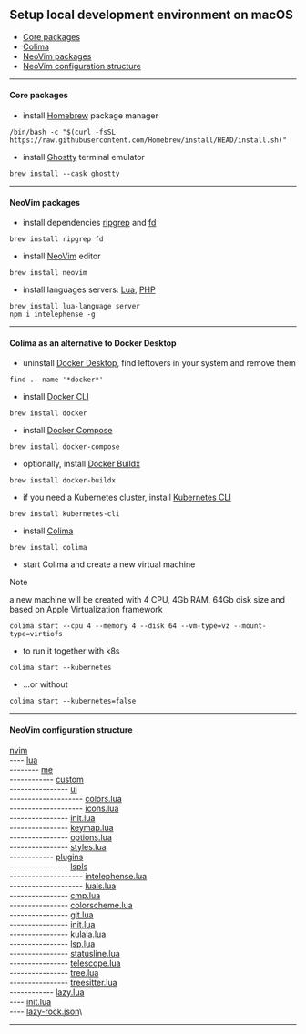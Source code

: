 ## Setup local development environment on macOS

- [Core packages](#core-packages)
- [Colima](#colima-as-an-alternative-to-docker-desktop)
- [NeoVim packages](#neovim-packages)
- [NeoVim configuration structure](#neovim-configuration-structure)

---
#### Core packages
- install [Homebrew](https://github.com/Homebrew/brew) package manager
```shell
/bin/bash -c "$(curl -fsSL https://raw.githubusercontent.com/Homebrew/install/HEAD/install.sh)"
```
- install [Ghostty](https://github.com/ghostty-org/ghostty) terminal emulator
```shell
brew install --cask ghostty
```
---
#### NeoVim packages
- install dependencies [ripgrep](https://github.com/BurntSushi/ripgrep) and [fd](https://github.com/sharkdp/fd)
```shell
brew install ripgrep fd
```
- install [NeoVim](https://github.com/neovim/neovim) editor
```shell
brew install neovim
```
- install languages servers: [Lua](https://github.com/LuaLS/lua-language-server), [PHP](https://github.com/bmewburn/vscode-intelephense)
```shell
brew install lua-language server
npm i intelephense -g
```
---
#### Colima as an alternative to Docker Desktop
- uninstall [Docker Desktop](https://docs.docker.com/desktop/uninstall/), find leftovers in your system and remove them
```shell
find . -name '*docker*'
```
- install [Docker CLI](https://github.com/docker/cli)
```shell
brew install docker
```
- install [Docker Compose](https://github.com/docker/compose)
```shell
brew install docker-compose
```
- optionally, install [Docker Buildx](https://github.com/docker/buildx)
```shell
brew install docker-buildx
```
- if you need a Kubernetes cluster, install [Kubernetes CLI](https://github.com/kubernetes/kubernetes)
```shell
brew install kubernetes-cli
```
- install [Colima](https://github.com/abiosoft/colima)
```shell
brew install colima
```
- start Colima and create a new virtual machine
> [!NOTE]
> a new machine will be created with 4 CPU, 4Gb RAM, 64Gb disk size and based on Apple Virtualization framework
```shell
colima start --cpu 4 --memory 4 --disk 64 --vm-type=vz --mount-type=virtiofs
```
- to run it together with k8s
```shell
colima start --kubernetes
```
- ...or without
```shell
colima start --kubernetes=false
```
---
#### NeoVim configuration structure

[nvim](https://github.com/oleksiivelychko/dotfiles/nvim)\
---- [lua](https://github.com/oleksiivelychko/dotfiles/nvim/lua)\
-------- [me](https://github.com/oleksiivelychko/dotfiles/nvim/lua/me)\
------------ [custom](https://github.com/oleksiivelychko/dotfiles/nvim/lua/me/custom)\
---------------- [ui](https://github.com/oleksiivelychko/dotfiles/nvim/lua/me/custom/ui)\
-------------------- [colors.lua](https://github.com/oleksiivelychko/dotfiles/nvim/lua/me/custom/ui/colors.lua)\
-------------------- [icons.lua](https://github.com/oleksiivelychko/dotfiles/nvim/lua/me/custom/ui/icons.lua)\
---------------- [init.lua](https://github.com/oleksiivelychko/dotfiles/nvim/lua/me/custom/init.lua)\
---------------- [keymap.lua](https://github.com/oleksiivelychko/dotfiles/nvim/lua/me/custom/keymap.lua)\
---------------- [options.lua](https://github.com/oleksiivelychko/dotfiles/nvim/lua/me/custom/options.lua)\
---------------- [styles.lua](https://github.com/oleksiivelychko/dotfiles/nvim/lua/me/custom/styles.lua)\
------------ [plugins](https://github.com/oleksiivelychko/dotfiles/nvim/lua/me/plugins)\
---------------- [lspls](https://github.com/oleksiivelychko/dotfiles/nvim/lua/me/plugins/lspls)\
-------------------- [intelephense.lua](https://github.com/oleksiivelychko/dotfiles/nvim/lua/me/plugins/lspls/intelephense.lua)\
-------------------- [luals.lua](https://github.com/oleksiivelychko/dotfiles/nvim/lua/me/plugins/lspls/luals.lua)\
---------------- [cmp.lua](https://github.com/oleksiivelychko/dotfiles/nvim/lua/me/plugins/cmp.lua)\
---------------- [colorscheme.lua](https://github.com/oleksiivelychko/dotfiles/nvim/lua/me/plugins/colorscheme.lua)\
---------------- [git.lua](https://github.com/oleksiivelychko/dotfiles/nvim/lua/me/plugins/git.lua)\
---------------- [init.lua](https://github.com/oleksiivelychko/dotfiles/nvim/lua/me/plugins/init.lua)\
---------------- [kulala.lua](https://github.com/oleksiivelychko/dotfiles/nvim/lua/me/plugins/kulala.lua)\
---------------- [lsp.lua](https://github.com/oleksiivelychko/dotfiles/nvim/lua/me/plugins/lsp.lua)\
---------------- [statusline.lua](https://github.com/oleksiivelychko/dotfiles/nvim/lua/me/plugins/statusline.lua)\
---------------- [telescope.lua](https://github.com/oleksiivelychko/dotfiles/nvim/lua/me/plugins/telescope.lua)\
---------------- [tree.lua](https://github.com/oleksiivelychko/dotfiles/nvim/lua/me/plugins/tree.lua)\
---------------- [treesitter.lua](https://github.com/oleksiivelychko/dotfiles/nvim/lua/me/plugins/treesitter.lua)\
------------ [lazy.lua](https://github.com/oleksiivelychko/dotfiles/nvim/lua/me/lazy.lua)\
---- [init.lua](https://github.com/oleksiivelychko/dotfiles/nvim/init.lua)\
---- [lazy-rock.json](https://github.com/oleksiivelychko/dotfiles/nvim/lazy-rock.lua)\

---
